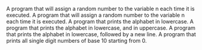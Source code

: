 A program that will assign a random number to the variable n each time it is executed.
A program that will assign a random number to the variable n each time it is executed.
A program that prints the alphabet in lowercase.
A program that prints the alphabet in lowercase, and in uppercase.
A program that prints the alphabet in lowercase, followed by a new line.
A program that prints all single digit numbers of base 10 starting from 0.
